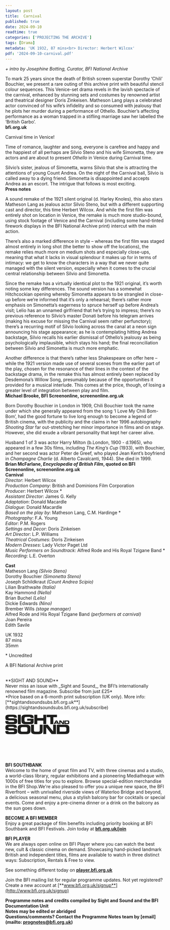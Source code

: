 ```yaml
---
layout: post
title:  Carnival
published: true
date: 2024-09-10
readtime: true
categories: ['PROJECTING THE ARCHIVE']
tags: [Drama]
metadata: 'UK 1932, 87 mins<br> Director: Herbert Wilcox'
pdf: '2024-09-10-carnival.pdf'
---
```


_+ intro by Josephine Botting, Curator, BFI National Archive_

To mark 25 years since the death of British screen superstar Dorothy ‘Chili’ Bouchier, we present a rare outing of this archive print with beautiful stencil colour sequences. This Venice-set drama revels in the lavish spectacle of the carnival, enhanced by stunning sets and costumes by renowned artist and theatrical designer Doris Zinkeisen. Matheson Lang plays a celebrated actor convinced of his wife’s infidelity and so consumed with jealousy that he plots her murder during a performance of Othello. Bouchier’s affecting performance as a woman trapped in a stifling marriage saw her labelled the ‘British Garbo’.  
**bfi.org.uk**  

Carnival time in Venice!

Time of romance, laughter and song, everyone is carefree and happy and the happiest of all perhaps are Silvio Steno and his wife Simonetta, they are actors and are about to present _Othello_ in Venice during Carnival time.

Silvio’s sister, jealous of Simonetta, warns Silvio that she is attracting the attentions of young Count Andrea. On the night of the Carnival ball, Silvio is called away to a dying friend. Simonetta is disappointed and accepts Andrea as an escort. The intrigue that follows is most exciting.  
**Press notes**  

A sound remake of the 1921 silent original (d. Harley Knoles), this also stars Matheson Lang as jealous actor Silvio Steno, but with a different supporting cast and director, this time Herbert Wilcox. And while the first film was entirely shot on location in Venice, the remake is much more studio-bound, using stock footage of Venice and the Carnival (including some hand-tinted firework displays in the BFI National Archive print) intercut with the main action.

There’s also a marked difference in style – whereas the first film was staged almost entirely in long shot (the better to show off the locations), the remake relies much more on medium shots and especially close-ups, meaning that what it lacks in visual splendour it makes up for in terms of intimacy: we get to know the characters in a way that we never quite managed with the silent version, especially when it comes to the crucial central relationship between Silvio and Simonetta.

Since the remake has a virtually identical plot to the 1921 original, it’s worth noting some key differences. The sound version has a somewhat Hitchcockian opening whereby Simonetta appears to be strangled in close-up before we’re informed that it’s only a rehearsal; there’s rather more emphasis on Simonetta’s eagerness to spruce herself up before Andrea’s visit; Lelio has an unnamed girlfriend that he’s trying to impress; there’s no previous reference to Silvio’s master Donati before his telegram arrives (making his excuse for missing the Carnival seem rather perfunctory); there’s a recurring motif of Silvio looking across the canal at a neon sign announcing his stage appearance; as he is contemplating hitting Andrea backstage, Silvio recalls his earlier dismissal of Othello’s jealousy as being psychologically implausible, which stays his hand; the final reconciliation between Silvio and Simonetta is much more emphatic.

Another difference is that there’s rather less Shakespeare on offer here – while the 1921 version made use of several scenes from the earlier part of the play, chosen for the resonance of their lines in the context of the backstage drama, in the remake this has almost entirely been replaced by Desdemona’s Willow Song, presumably because of the opportunities it provided for a musical interlude. This comes at the price, though, of losing a greater level of integration between play and film.  
**Michael Brooke, BFI Screenonline, screenonline.org.uk**  

Born Dorothy Bouchier in London in 1909, Chili Bouchier took the name under which she generally appeared from the song ‘I Love My Chili Bom-Bom’, had the good fortune to live long enough to become a legend of British cinema, with the publicity and the claims in her 1996 autobiography _Shooting Star_ far out-stretching her minor importance in films and on stage. However, she did exude a vibrant personality that kept her career alive.

Husband 1 of 3 was actor Harry Milton (b.London, 1900 - d.1965), who appeared in a few 30s films, including _The King’s Cup_ (1933), with Bouchier, and her second was actor Peter de Greef, who played Jean Kent’s boyfriend in _Champagne Charlie_ (d. Alberto Cavalcanti, 1944). She died in 1999.  
**Brian McFarlane, _Encyclopedia of British Film_, quoted on BFI Screenonline, screenonline.org.uk**
<br>
**Carnival**  
_Director_: Herbert Wilcox  
_Production Company_: British and Dominions Film Corporation  
_Producer_: Herbert Wilcox *  
_Assistant Director_: James G. Kelly  
_Adaptation_: Donald Macardle  
_Dialogue_: Donald Macardle  
_Based on the play by_: Matheson Lang, C.M. Hardinge *  
_Photography_: F.A. Young  
_Editor_: P.M. Rogers  
_Settings and Decor_: Doris Zinkeisen  
_Art Director_: L.P. Williams  
_Theatrical Costumes_: Doris Zinkeisen  
_Modern Dresses_: Lady Victor Paget Ltd  
_Music Performers on Soundtrack_: Alfred Rode and His Royal Tzigane Band *  
_Recording_: L.E. Overton  

**Cast**  
Matheson Lang _(Silvio Steno)_  
Dorothy Bouchier _(Simonetta Steno)_  
Joseph Schildkraut _(Count Andrea Scipio)_  
Lilian Braithwaite _(Italia)_  
Kay Hammond _(Nella)_  
Brian Buchel _(Lelio)_  
Dickie Edwards _(Nino)_  
Brember Wills _(stage manager)_  
Alfred Rode and His Royal Tzigane Band _(performers at carnival)_  
Joan Pereira  
Edith Savile  

UK 1932  
87 mins  
35mm  

\* Uncredited

A BFI National Archive print  

<br>
**SIGHT AND SOUND**<br>
Never miss an issue with _Sight and Sound_, the BFI’s internationally renowned film magazine. Subscribe from just £25*<br>
*Price based on a 6-month print subscription (UK only). More info: [**sightandsoundsubs.bfi.org.uk**](https://sightandsoundsubs.bfi.org.uk/subscribe)

<img style="float: left;" src="/img/sight-and-sound.jpg" width="40%" height="40%"><br><br><br><br><br><br><br><br>

**BFI SOUTHBANK**  
Welcome to the home of great film and TV, with three cinemas and a studio, a world-class library, regular exhibitions and a pioneering Mediatheque with 1000s of free titles for you to explore. Browse special-edition merchandise in the BFI Shop.We&#39;re also pleased to offer you a unique new space, the BFI Riverfront – with unrivalled riverside views of Waterloo Bridge and beyond, a delicious seasonal menu, plus a stylish balcony bar for cocktails or special events. Come and enjoy a pre-cinema dinner or a drink on the balcony as the sun goes down.  

**BECOME A BFI MEMBER**  
Enjoy a great package of film benefits including priority booking at BFI Southbank and BFI Festivals. Join today at [**bfi.org.uk/join**](http://www.bfi.org.uk/join)  

**BFI PLAYER**  
 We are always open online on BFI Player where you can watch the best new, cult &amp; classic cinema on demand. Showcasing hand-picked landmark British and independent titles, films are available to watch in three distinct ways: Subscription, Rentals &amp; Free to view.  

See something different today on [**player.bfi.org.uk**](https://player.bfi.org.uk)  

Join the BFI mailing list for regular programme updates. Not yet registered? Create a new account at [**www.bfi.org.uk/signup**](http://www.bfi.org.uk/signup)

**Programme notes and credits compiled by Sight and Sound and the BFI Documentation Unit  
Notes may be edited or abridged  
Questions/comments? Contact the Programme Notes team by [email](mailto: prognotes@bfi.org.uk)**
<!--stackedit_data:
eyJoaXN0b3J5IjpbMTY1ODY3OTAxOV19
-->